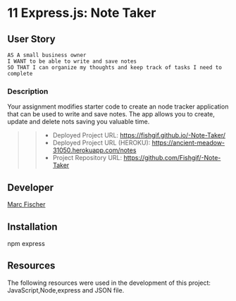 # 11 Express.js: Note Taker


## User Story

```
AS A small business owner
I WANT to be able to write and save notes
SO THAT I can organize my thoughts and keep track of tasks I need to complete
```


### Description

Your assignment modifies starter code to create an node tracker application that can be used to write and save notes. The app allows you to create, update and delete nots saving you valuable time.

>> - Deployed Project URL:    https://fishgif.github.io/-Note-Taker/
>> - Deployed Project URL (HEROKU):    https://ancient-meadow-31050.herokuapp.com/notes
>> - Project Repository URL:  https://github.com/Fishgif/-Note-Taker


## Developer
[Marc Fischer](https://github.com/Fishgif)


## Installation
npm
express



## Resources
The following resources were used in the development of this project:
JavaScript,Node,express and JSON file.